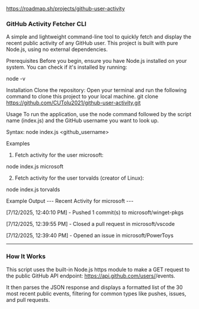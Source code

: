 https://roadmap.sh/projects/github-user-activity
### GitHub Activity Fetcher CLI
A simple and lightweight command-line tool to quickly fetch and display the recent public activity of any GitHub user. This project is built with pure Node.js, using no external dependencies.

Prerequisites
Before you begin, ensure you have Node.js installed on your system. You can check if it's installed by running:

node -v

Installation
Clone the repository:
Open your terminal and run the following command to clone this project to your local machine.
git clone https://github.com/CUTolu2021/github-user-activity.git

Usage
To run the application, use the node command followed by the script name (index.js) and the GitHub username you want to look up.

Syntax:
node index.js <github_username>

Examples
1. Fetch activity for the user microsoft:

node index.js microsoft

2. Fetch activity for the user torvalds (creator of Linux):

node index.js torvalds

Example Output
--- Recent Activity for microsoft ---

[7/12/2025, 12:40:10 PM] - Pushed 1 commit(s) to microsoft/winget-pkgs

[7/12/2025, 12:39:55 PM] - Closed a pull request in microsoft/vscode

[7/12/2025, 12:39:40 PM] - Opened an issue in microsoft/PowerToys

-----------------------------------------

### How It Works
This script uses the built-in Node.js https module to make a GET request to the public GitHub API endpoint: https://api.github.com/users/<username>/events.

It then parses the JSON response and displays a formatted list of the 30 most recent public events, filtering for common types like pushes, issues, and pull requests.

